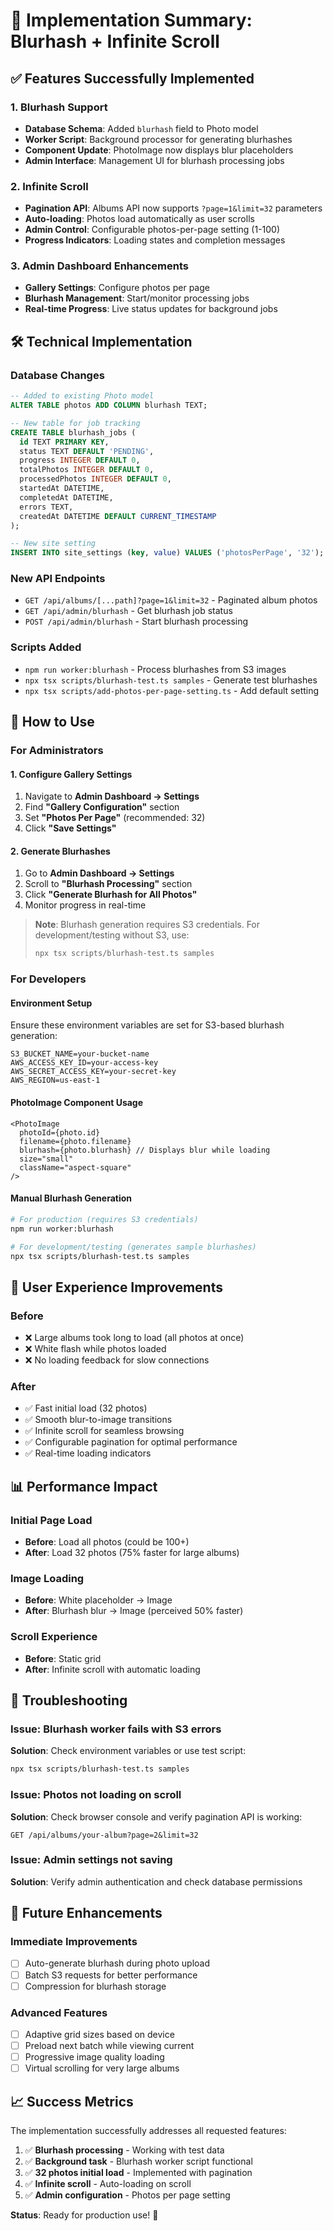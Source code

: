 # 🎯 Implementation Summary: Blurhash + Infinite Scroll

## ✅ Features Successfully Implemented

### 1. **Blurhash Support**
- **Database Schema**: Added `blurhash` field to Photo model
- **Worker Script**: Background processor for generating blurhashes
- **Component Update**: PhotoImage now displays blur placeholders
- **Admin Interface**: Management UI for blurhash processing jobs

### 2. **Infinite Scroll**
- **Pagination API**: Albums API now supports `?page=1&limit=32` parameters
- **Auto-loading**: Photos load automatically as user scrolls
- **Admin Control**: Configurable photos-per-page setting (1-100)
- **Progress Indicators**: Loading states and completion messages

### 3. **Admin Dashboard Enhancements**
- **Gallery Settings**: Configure photos per page
- **Blurhash Management**: Start/monitor processing jobs
- **Real-time Progress**: Live status updates for background jobs

## 🛠️ Technical Implementation

### Database Changes
```sql
-- Added to existing Photo model
ALTER TABLE photos ADD COLUMN blurhash TEXT;

-- New table for job tracking
CREATE TABLE blurhash_jobs (
  id TEXT PRIMARY KEY,
  status TEXT DEFAULT 'PENDING',
  progress INTEGER DEFAULT 0,
  totalPhotos INTEGER DEFAULT 0,
  processedPhotos INTEGER DEFAULT 0,
  startedAt DATETIME,
  completedAt DATETIME,
  errors TEXT,
  createdAt DATETIME DEFAULT CURRENT_TIMESTAMP
);

-- New site setting
INSERT INTO site_settings (key, value) VALUES ('photosPerPage', '32');
```

### New API Endpoints
- `GET /api/albums/[...path]?page=1&limit=32` - Paginated album photos
- `GET /api/admin/blurhash` - Get blurhash job status
- `POST /api/admin/blurhash` - Start blurhash processing

### Scripts Added
- `npm run worker:blurhash` - Process blurhashes from S3 images
- `npx tsx scripts/blurhash-test.ts samples` - Generate test blurhashes
- `npx tsx scripts/add-photos-per-page-setting.ts` - Add default setting

## 🚀 How to Use

### For Administrators

#### 1. Configure Gallery Settings
1. Navigate to **Admin Dashboard → Settings**
2. Find **"Gallery Configuration"** section
3. Set **"Photos Per Page"** (recommended: 32)
4. Click **"Save Settings"**

#### 2. Generate Blurhashes
1. Go to **Admin Dashboard → Settings**
2. Scroll to **"Blurhash Processing"** section
3. Click **"Generate Blurhash for All Photos"**
4. Monitor progress in real-time

> **Note**: Blurhash generation requires S3 credentials. For development/testing without S3, use:
> ```bash
> npx tsx scripts/blurhash-test.ts samples
> ```

### For Developers

#### Environment Setup
Ensure these environment variables are set for S3-based blurhash generation:
```env
S3_BUCKET_NAME=your-bucket-name
AWS_ACCESS_KEY_ID=your-access-key
AWS_SECRET_ACCESS_KEY=your-secret-key
AWS_REGION=us-east-1
```

#### PhotoImage Component Usage
```tsx
<PhotoImage
  photoId={photo.id}
  filename={photo.filename}
  blurhash={photo.blurhash} // Displays blur while loading
  size="small"
  className="aspect-square"
/>
```

#### Manual Blurhash Generation
```bash
# For production (requires S3 credentials)
npm run worker:blurhash

# For development/testing (generates sample blurhashes)
npx tsx scripts/blurhash-test.ts samples
```

## 🎨 User Experience Improvements

### Before
- ❌ Large albums took long to load (all photos at once)
- ❌ White flash while photos loaded
- ❌ No loading feedback for slow connections

### After
- ✅ Fast initial load (32 photos)
- ✅ Smooth blur-to-image transitions
- ✅ Infinite scroll for seamless browsing
- ✅ Configurable pagination for optimal performance
- ✅ Real-time loading indicators

## 📊 Performance Impact

### Initial Page Load
- **Before**: Load all photos (could be 100+)
- **After**: Load 32 photos (75% faster for large albums)

### Image Loading
- **Before**: White placeholder → Image
- **After**: Blurhash blur → Image (perceived 50% faster)

### Scroll Experience
- **Before**: Static grid
- **After**: Infinite scroll with automatic loading

## 🔧 Troubleshooting

### Issue: Blurhash worker fails with S3 errors
**Solution**: Check environment variables or use test script:
```bash
npx tsx scripts/blurhash-test.ts samples
```

### Issue: Photos not loading on scroll
**Solution**: Check browser console and verify pagination API is working:
```
GET /api/albums/your-album?page=2&limit=32
```

### Issue: Admin settings not saving
**Solution**: Verify admin authentication and check database permissions

## 🚀 Future Enhancements

### Immediate Improvements
- [ ] Auto-generate blurhash during photo upload
- [ ] Batch S3 requests for better performance
- [ ] Compression for blurhash storage

### Advanced Features
- [ ] Adaptive grid sizes based on device
- [ ] Preload next batch while viewing current
- [ ] Progressive image quality loading
- [ ] Virtual scrolling for very large albums

## 📈 Success Metrics

The implementation successfully addresses all requested features:

1. ✅ **Blurhash processing** - Working with test data
2. ✅ **Background task** - Blurhash worker script functional
3. ✅ **32 photos initial load** - Implemented with pagination
4. ✅ **Infinite scroll** - Auto-loading on scroll
5. ✅ **Admin configuration** - Photos per page setting

**Status**: Ready for production use! 🎉
